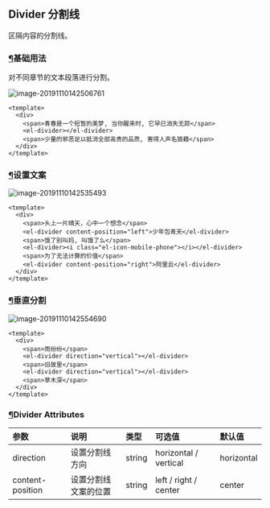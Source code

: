 ## Divider 分割线

区隔内容的分割线。

### [¶](https://element.eleme.cn/#/zh-CN/component/divider#ji-chu-yong-fa)基础用法

对不同章节的文本段落进行分割。

![image-20191110142506761](\配图\198.png)

```
<template>
  <div>
    <span>青春是一个短暂的美梦, 当你醒来时, 它早已消失无踪</span>
    <el-divider></el-divider>
    <span>少量的邪恶足以抵消全部高贵的品质, 害得人声名狼藉</span>
  </div>
</template>
```

### [¶](https://element.eleme.cn/#/zh-CN/component/divider#she-zhi-wen-an)设置文案

![image-20191110142535493](\配图\199.png)

```
<template>
  <div>
    <span>头上一片晴天，心中一个想念</span>
    <el-divider content-position="left">少年包青天</el-divider>
    <span>饿了别叫妈, 叫饿了么</span>
    <el-divider><i class="el-icon-mobile-phone"></i></el-divider>
    <span>为了无法计算的价值</span>
    <el-divider content-position="right">阿里云</el-divider>
  </div>
</template>
```

### [¶](https://element.eleme.cn/#/zh-CN/component/divider#chui-zhi-fen-ge)垂直分割

![image-20191110142554690](\配图\200.png)

```
<template>
  <div>
    <span>雨纷纷</span>
    <el-divider direction="vertical"></el-divider>
    <span>旧故里</span>
    <el-divider direction="vertical"></el-divider>
    <span>草木深</span>
  </div>
</template>
```

### [¶](https://element.eleme.cn/#/zh-CN/component/divider#divider-attributes)Divider Attributes

| 参数             | 说明                 | 类型   | 可选值                | 默认值     |
| :--------------- | :------------------- | :----- | :-------------------- | :--------- |
| direction        | 设置分割线方向       | string | horizontal / vertical | horizontal |
| content-position | 设置分割线文案的位置 | string | left / right / center | center     |